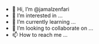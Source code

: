 - 👋 Hi, I’m @jamalzenfari
- 👀 I’m interested in ...
- 🌱 I’m currently learning ...
- 💞️ I’m looking to collaborate on ...
- 📫 How to reach me ...

<!---
jamalzenfari/jamalzenfari is a ✨ special ✨ repository because its `README.md` (this file) appears on your GitHub profile.
You can click the Preview link to take a look at your changes.
--->
